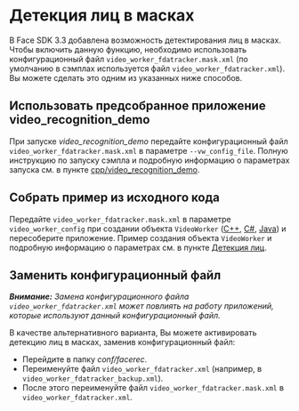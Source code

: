 # Детекция лиц в масках

В Face SDK 3.3 добавлена возможность детектирования лиц в масках. Чтобы включить данную функцию, необходимо использовать конфигурационный файл  `video_worker_fdatracker.mask.xml` (по умолчанию в сэмплах используется файл `video_worker_fdatracker.xml`). Вы можете сделать это одним из указанных ниже способов.

## Использовать предсобранное приложение video_recognition_demo

При запуске *video_recognition_demo* передайте конфигурационный файл `video_worker_fdatracker.mask.xml` в параметре `--vw_config_file`. Полную инструкцию по запуску сэмпла и подробную информацию о параметрах запуска см. в пункте [cpp/video_recognition_demo](/doc/ru/samples/cpp/video_recognition_demo.md).

## Собрать пример из исходного кода

Передайте `video_worker_fdatracker.mask.xml` в параметре `video_worker_config` при создании объекта `VideoWorker` ([С++](/examples/cpp/video_recognition_demo/src/main.cpp#L125), [C#](/examples/csharp/video_recognition_demo/src/Main.cs#L126), [Java](/examples/android/video_recognition_demo/src/main/java/com/vdt/face_recognition/video_recognition_demo/VidRecDemo.java#L106)) и пересоберите приложение. Пример создания объекта `VideoWorker` и подробную информацию о параметрах см. в пункте [Детекция лиц](/doc/ru/development/video_stream_processing.md#детекция-лиц). 

## Заменить конфигурационный файл 

_**Внимание:** Замена конфигурационного файла `video_worker_fdatracker.xml` может повлиять на работу приложений, которые используют данный конфигурационный файл._

В качестве альтернативного варианта, Вы можете активировать детекцию лиц в масках, заменив конфигурационный файл: 

* Перейдите в папку *conf/facerec*. 
* Переименуйте файл `video_worker_fdatracker.xml` (например, в `video_worker_fdatracker_backup.xml`). 
* После этого переименуйте файл `video_worker_fdatracker.mask.xml` в `video_worker_fdatracker.xml`.